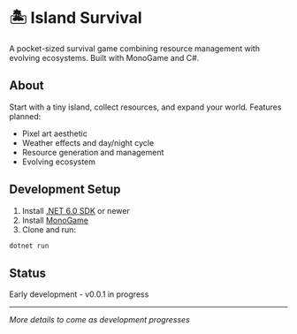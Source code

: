 # 🏝️ Island Survival

A pocket-sized survival game combining resource management with evolving ecosystems. Built with MonoGame and C#.

## About
Start with a tiny island, collect resources, and expand your world. Features planned:
- Pixel art aesthetic
- Weather effects and day/night cycle
- Resource generation and management
- Evolving ecosystem

## Development Setup
1. Install [.NET 6.0 SDK](https://dotnet.microsoft.com/download) or newer
2. Install [MonoGame](https://www.monogame.net/)
3. Clone and run:
```bash
dotnet run
```

## Status
Early development - v0.0.1 in progress

---
*More details to come as development progresses*
